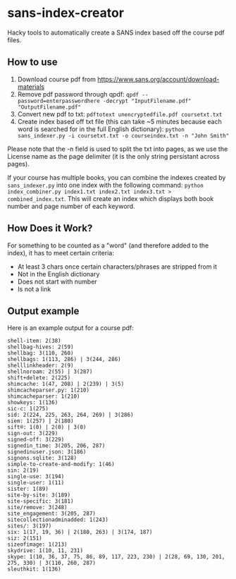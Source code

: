 # sans-index-creator
Hacky tools to automatically create a SANS index based off the course pdf files.

## How to use
1) Download course pdf from https://www.sans.org/account/download-materials
2) Remove pdf password through qpdf:
  `qpdf --password=enterpasswordhere -decrypt "InputFilename.pdf" "OutputFilename.pdf"`
3) Convert new pdf to txt:
  `pdftotext unencryptedfile.pdf coursetxt.txt`
4) Create index based off txt file (this can take ~5 minutes because each word is searched for in the full English dictionary):
  `python sans_indexer.py -i coursetxt.txt -o courseindex.txt -n "John Smith"`

Please note that the -n field is used to split the txt into pages, as we use the License name as the page delimiter (it is the only string persistant across pages).

If your course has multiple books, you can combine the indexes created by `sans_indexer.py` into one index with the following command:
`python index_combiner.py index1.txt index2.txt index3.txt > combined_index.txt`. This will create an index which displays both book number and page number of each keyword.

## How Does it Work?
For something to be counted as a "word" (and therefore added to the index), it has to meet certain criteria:
* At least 3 chars once certain characters/phrases are stripped from it
* Not in the English dictionary
* Does not start with number
* Is not a link

## Output example
Here is an example output for a course pdf:
```
shell-item: 2(38)
shellbag-hives: 2(59)
shellbag: 3(110, 260)
shellbags: 1(113, 286) | 3(244, 286)
shelllinkheader: 2(9)
shellnoroam: 2(55) | 3(287)
shift+delete: 2(225)
shimcache: 1(47, 208) | 2(239) | 3(5)
shimcacheparser.py: 1(210)
shimcacheparser: 1(210)
showkeys: 1(136)
sic-c: 1(275)
sid: 2(224, 225, 263, 264, 269) | 3(286)
siem: 1(257) | 2(180)
sift®: 1(0) | 2(0) | 3(0)
sign-out: 3(229)
signed-off: 3(229)
signedin_time: 3(205, 206, 287)
signedinuser.json: 3(186)
signons.sqlite: 3(128)
simple-to-create-and-modify: 1(46)
sin: 2(19)
single-use: 3(194)
single-user: 1(11)
sister: 1(89)
site-by-site: 3(189)
site-specific: 3(181)
site/remove: 3(248)
site_engagement: 3(205, 287)
sitecollectionadminadded: 1(243)
sites/: 3(197)
six: 1(17, 19, 36) | 2(180, 263) | 3(174, 187)
siz: 2(151)
sizeofimage: 1(213)
skydrive: 1(10, 11, 231)
skype: 1(10, 36, 37, 75, 86, 89, 117, 223, 230) | 2(28, 69, 130, 201, 275, 330) | 3(110, 260, 287)
sleuthkit: 1(136)
```
